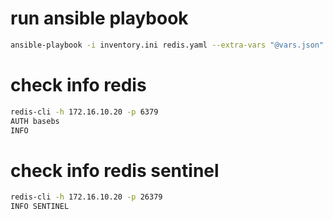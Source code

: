 # run ansible playbook
```bash
ansible-playbook -i inventory.ini redis.yaml --extra-vars "@vars.json"
```

# check info redis 
```bash
redis-cli -h 172.16.10.20 -p 6379
AUTH basebs
INFO
```

# check info redis sentinel
```bash
redis-cli -h 172.16.10.20 -p 26379
INFO SENTINEL
```